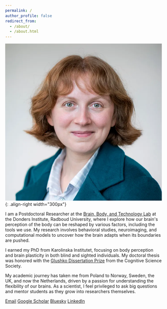 ```yaml
---
permalink: /
author_profile: false
redirect_from: 
  - /about/
  - /about.html
---
```



![Profile](/images/bio-photo.jpeg){: .align-right width="300px"}

I am a Postdoctoral Researcher at the [Brain, Body, and Technology Lab](https://www.brainbodytech.com/) at the Donders Institute, Radboud University, where I explore how our brain's perception of the body can be reshaped by various factors, including the tools we use. My research involves behavioral studies, neuroimaging, and computational models to uncover how the brain adapts when its boundaries are pushed.

I earned my PhD from Karolinska Institutet, focusing on body perception and brain plasticity in both blind and sighted individuals. My doctoral thesis was honored with the [Glushko Dissertation Prize](https://cognitivesciencesociety.org/glushko-dissertation-prize/) from the Cognitive Science Society.

My academic journey has taken me from Poland to Norway, Sweden, the UK, and now the Netherlands, driven by a passion for understanding the flexibility of our brains. As a scientist, I feel privileged to ask big questions and mentor students as they grow into researchers themselves.

[Email](dominika.radziun@donders.ru.nl)     [Google Scholar](https://scholar.google.pl/citations?user=HygzNoQAAAAJ&hl=nl)      [Bluesky](https://bsky.app/profile/nikaradziun.bsky.social)     [LinkedIn](https://www.linkedin.com/in/dominika-radziun-40802b116/)
